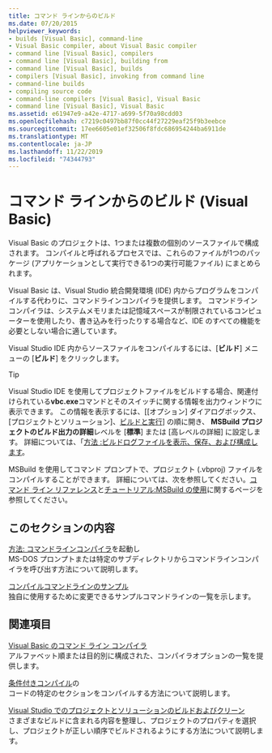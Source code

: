 ```yaml
---
title: コマンド ラインからのビルド
ms.date: 07/20/2015
helpviewer_keywords:
- builds [Visual Basic], command-line
- Visual Basic compiler, about Visual Basic compiler
- command line [Visual Basic], compilers
- command line [Visual Basic], building from
- command line [Visual Basic], builds
- compilers [Visual Basic], invoking from command line
- command-line builds
- compiling source code
- command-line compilers [Visual Basic], Visual Basic
- command line [Visual Basic], Visual Basic
ms.assetid: e61947e9-a42e-4717-a699-5f70a98cdd03
ms.openlocfilehash: c7219c0497bb87f0cc44f27229eaf25f9b3eebce
ms.sourcegitcommit: 17ee6605e01ef32506f8fdc686954244ba6911de
ms.translationtype: MT
ms.contentlocale: ja-JP
ms.lasthandoff: 11/22/2019
ms.locfileid: "74344793"
---
```

# <a name="building-from-the-command-line-visual-basic"></a>コマンド ラインからのビルド (Visual Basic)

Visual Basic のプロジェクトは、1つまたは複数の個別のソースファイルで構成されます。 コンパイルと呼ばれるプロセスでは、これらのファイルが1つのパッケージ (アプリケーションとして実行できる1つの実行可能ファイル) にまとめられます。

Visual Basic は、Visual Studio 統合開発環境 (IDE) 内からプログラムをコンパイルする代わりに、コマンドラインコンパイラを提供します。 コマンドラインコンパイラは、システムメモリまたは記憶域スペースが制限されているコンピューターを使用したり、書き込みを行ったりする場合など、IDE のすべての機能を必要としない場合に適しています。

Visual Studio IDE 内からソースファイルをコンパイルするには、[**ビルド**] メニューの [**ビルド**] をクリックします。

> [!TIP]
> Visual Studio IDE を使用してプロジェクトファイルをビルドする場合、関連付けられている**vbc.exe**コマンドとそのスイッチに関する情報を出力ウィンドウに表示できます。 この情報を表示するには、[[オプション] ダイアログボックス、[プロジェクトとソリューション]、[ビルドと実行](/visualstudio/ide/reference/options-dialog-box-projects-and-solutions-build-and-run)] の順に開き、 **MSBuild プロジェクトのビルド出力の詳細**レベルを [**標準**] または [高レベルの詳細] に設定します。 詳細については、「[方法 :ビルドログファイルを表示、保存、および構成します](/visualstudio/ide/how-to-view-save-and-configure-build-log-files)。

MSBuild を使用してコマンド プロンプトで、プロジェクト (.vbproj) ファイルをコンパイルすることができます。 詳細については、次を参照してください。[コマンド ライン リファレンス](/visualstudio/msbuild/msbuild-command-line-reference)と[チュートリアル:MSBuild の使用](/visualstudio/msbuild/walkthrough-using-msbuild)に関するページを参照してください。

## <a name="in-this-section"></a>このセクションの内容

[方法: コマンドラインコンパイラ](../../../visual-basic/reference/command-line-compiler/how-to-invoke-the-command-line-compiler.md)を起動し  \
MS-DOS プロンプトまたは特定のサブディレクトリからコマンドラインコンパイラを呼び出す方法について説明します。

[コンパイルコマンドラインのサンプル](../../../visual-basic/reference/command-line-compiler/sample-compilation-command-lines.md) \
独自に使用するために変更できるサンプルコマンドラインの一覧を示します。

## <a name="related-sections"></a>関連項目

[Visual Basic のコマンド ライン コンパイラ](../../../visual-basic/reference/command-line-compiler/index.md) \
アルファベット順または目的別に構成された、コンパイラオプションの一覧を提供します。

[条件付きコンパイル](../../../visual-basic/programming-guide/program-structure/conditional-compilation.md)の \
コードの特定のセクションをコンパイルする方法について説明します。

[Visual Studio でのプロジェクトとソリューションのビルドおよびクリーン](/visualstudio/ide/building-and-cleaning-projects-and-solutions-in-visual-studio) \
さまざまなビルドに含まれる内容を整理し、プロジェクトのプロパティを選択し、プロジェクトが正しい順序でビルドされるようにする方法について説明します。
